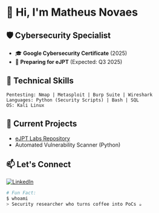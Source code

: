 # 👋 Hi, I'm Matheus Novaes

## 🛡️ Cybersecurity Specialist  
- 🎓 **Google Cybersecurity Certificate** (2025)  
- 🎯 **Preparing for eJPT** (Expected: Q3 2025)   

## 🔧 Technical Skills  
```
Pentesting: Nmap | Metasploit | Burp Suite | Wireshark  
Languages: Python (Security Scripts) | Bash | SQL  
OS: Kali Linux 
```

## 🚀 Current Projects  
- [eJPT Labs Repository](https://github.com/your-user/ine-labs)   
- Automated Vulnerability Scanner (Python)  

## 📫 Let's Connect  
[![LinkedIn](https://img.shields.io/badge/LinkedIn-0077B5?style=for-the-badge&logo=linkedin)](https://www.linkedin.com/in/matheuscybersec/)   

```bash
# Fun Fact:  
$ whoami  
> Security researcher who turns coffee into PoCs ☕
```
